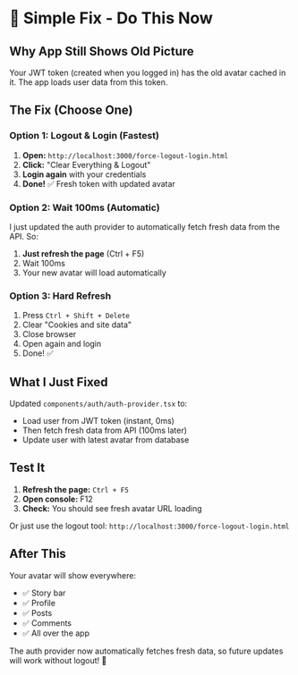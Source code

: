 # 🎯 Simple Fix - Do This Now

## Why App Still Shows Old Picture

Your JWT token (created when you logged in) has the old avatar cached in it. The app loads user data from this token.

## The Fix (Choose One)

### Option 1: Logout & Login (Fastest)

1. **Open:** `http://localhost:3000/force-logout-login.html`
2. **Click:** "Clear Everything & Logout"
3. **Login again** with your credentials
4. **Done!** ✅ Fresh token with updated avatar

### Option 2: Wait 100ms (Automatic)

I just updated the auth provider to automatically fetch fresh data from the API. So:

1. **Just refresh the page** (Ctrl + F5)
2. Wait 100ms
3. Your new avatar will load automatically

### Option 3: Hard Refresh

1. Press `Ctrl + Shift + Delete`
2. Clear "Cookies and site data"
3. Close browser
4. Open again and login
5. Done! ✅

## What I Just Fixed

Updated `components/auth/auth-provider.tsx` to:
- Load user from JWT token (instant, 0ms)
- Then fetch fresh data from API (100ms later)
- Update user with latest avatar from database

## Test It

1. **Refresh the page:** `Ctrl + F5`
2. **Open console:** F12
3. **Check:** You should see fresh avatar URL loading

Or just use the logout tool: `http://localhost:3000/force-logout-login.html`

## After This

Your avatar will show everywhere:
- ✅ Story bar
- ✅ Profile
- ✅ Posts
- ✅ Comments
- ✅ All over the app

The auth provider now automatically fetches fresh data, so future updates will work without logout! 🎉
